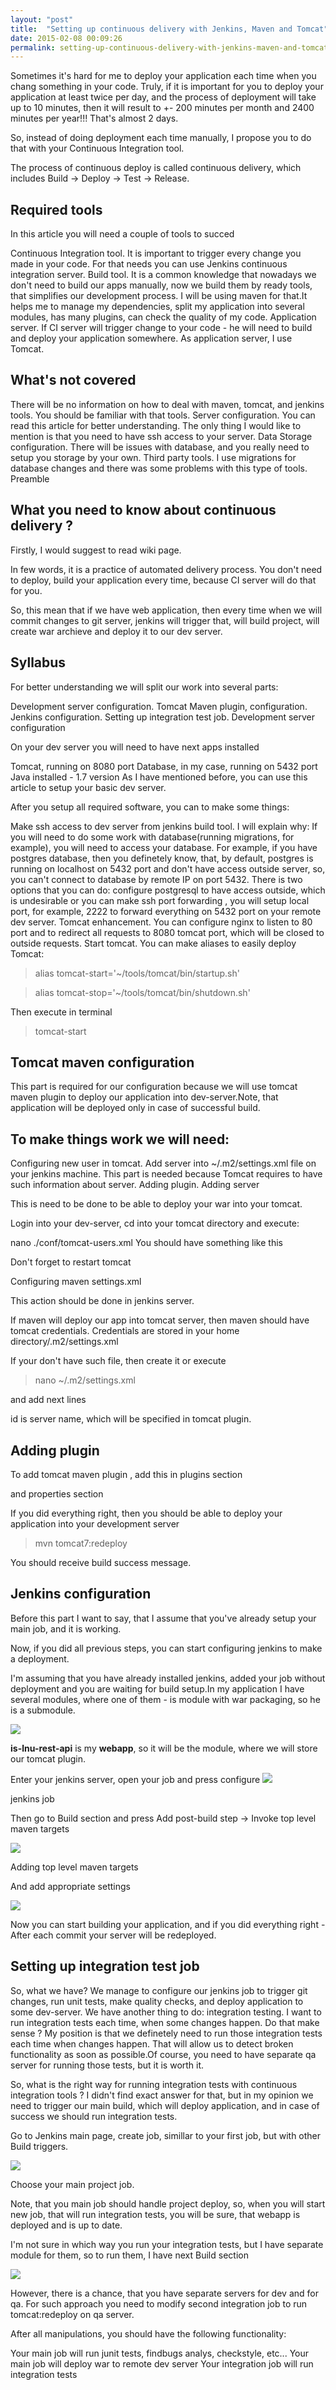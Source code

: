 ```yaml
---
layout: "post"
title:  "Setting up continuous delivery with Jenkins, Maven and Tomcat"
date: 2015-02-08 00:09:26
permalink: setting-up-continuous-delivery-with-jenkins-maven-and-tomcat
---
```



Sometimes it's hard for me to deploy your application each time when you chang something in your code. Truly, if it is important for you to deploy your application at least twice per day, and the process of deployment will take up to 10 minutes, then it will result to +- 200 minutes per month and 2400 minutes per year!!! That's almost 2 days.

So, instead of doing deployment each time manually, I propose you to do that with your Continuous Integration tool.

The process of continuous deploy is called continuous delivery, which includes Build -> Deploy -> Test -> Release.

## Required tools

In this article you will need a couple of tools to succed

Continuous Integration tool. It is important to trigger every change you made in your code. For that needs you can use Jenkins continuous integration server.
Build tool. It is a common knowledge that nowadays we don't need to build our apps manually, now we build them by ready tools, that simplifies our development process. I will be using maven
for that.It helps me to manage my dependencies, split my application into several modules, has many plugins, can check the quality of my code.
Application server. If CI server will trigger change to your code - he will need to build and deploy your application somewhere. As application server, I use Tomcat.
## What's not covered

There will be no information on how to deal with maven, tomcat, and jenkins tools. You should be familiar with that tools.
Server configuration. You can read this article for better understanding. The only thing I would like to mention is that you need to have ssh access to your server.
Data Storage configuration. There will be issues with database, and you really need to setup you storage by your own.
Third party tools. I use migrations for database changes and there was some problems with this type of tools.
Preamble

## What you need to know about continuous delivery ?

Firstly, I would suggest to read wiki page.

In few words, it is a practice of automated delivery process. You don't need to deploy, build your application every time, because CI server will do that for you.

So, this mean that if we have web application, then every time when we will commit changes to git server, jenkins will trigger that, will build project, will create war archieve and deploy it to our dev server.

## Syllabus

For better understanding we will split our work into several parts:

Development server configuration.
Tomcat Maven plugin, configuration.
Jenkins configuration.
Setting up integration test job.
Development server configuration

On your dev server you will need to have next apps installed

Tomcat, running on 8080 port
Database, in my case, running on 5432 port
Java installed - 1.7 version
As I have mentioned before, you can use this article to setup your basic dev server.

After you setup all required software, you can to make some things:

Make ssh access to dev server from jenkins build tool. I will explain why: If you will need to do some work with database(running migrations, for example), you will need to access your database. For example, if you have postgres database, then you definetely know, that, by default, postgres is running on localhost on 5432 port and don't have access outside server, so, you can't connect to database by remote IP on port 5432. There is two options that you can do: configure postgresql to have access outside, which is undesirable or you can make ssh port forwarding , you will setup local port, for example, 2222 to forward everything on 5432 port on your remote dev server.
Tomcat enhancement. You can configure nginx to listen to 80 port and to redirect all requests to 8080 tomcat port, which will be closed to outside requests.
Start tomcat. You can make aliases to easily deploy Tomcat:

> alias tomcat-start='~/tools/tomcat/bin/startup.sh'

> alias tomcat-stop='~/tools/tomcat/bin/shutdown.sh'

Then execute in terminal

> tomcat-start

## Tomcat maven configuration

This part is required for our configuration because we will use tomcat maven plugin to deploy our application into dev-server.Note, that application will be deployed only in case of successful build.

## To make things work we will need:

Configuring new user in tomcat.
Add server into ~/.m2/settings.xml file on your jenkins machine. This part is needed because Tomcat requires to have such information about server.
Adding plugin.
Adding server

This is need to be done to be able to deploy your war into your tomcat.

Login into your dev-server, cd into your tomcat directory and execute:

nano ./conf/tomcat-users.xml
You should have something like this

<script src="https://gist.github.com/johnyUA/dc18ff0a37a5451fa94f.js"></script>

Don't forget to restart tomcat

Configuring maven settings.xml

This action should be done in jenkins server.

If maven will deploy our app into tomcat server, then maven should have tomcat credentials. Credentials are stored in your home directory/.m2/settings.xml

If your don't have such file, then create it or execute

> nano ~/.m2/settings.xml

and add next lines

<script src="https://gist.github.com/johnyUA/7bc0f10e14653d8a7640.js"></script>

id is server name, which will be specified in tomcat plugin.

## Adding plugin

To add tomcat maven plugin , add this in plugins section

<script src="https://gist.github.com/johnyUA/99c306ee8e7793536731.js"></script>

and properties section

<script src="https://gist.github.com/johnyUA/1d7fa79fd1b84f91973d.js"></script>

If you did everything right, then you should be able to deploy your application into your development server

> mvn tomcat7:redeploy

You should receive build success message.

## Jenkins configuration

Before this part I want to say, that I assume that you've already setup your main job, and it is working.

Now, if you did all previous steps, you can start configuring jenkins to make a deployment.

I'm assuming that you have already installed jenkins, added your job without deployment and you are waiting for build setup.In my application I have several modules, where one of them - is module with war packaging, so he is a submodule.

![](assets/images/Screen-Shot-2015-01-11-at-4-58-20-PM.png)

**is-lnu-rest-api**  is my **webapp**, so it will be the module, where we  will store our tomcat plugin.

Enter your jenkins server, open your job and press configure
![](assets/images/Screen-Shot-2015-01-11-at-5-02-12-PM.png)

jenkins job

Then go to Build section and press Add post-build step -> Invoke top level maven targets

![](assets/images/Screen-Shot-2015-01-11-at-5-06-54-PM-1024x417.png)

Adding top level maven targets
 

And add appropriate settings

![](assets/images/Screen-Shot-2015-01-11-at-5-20-00-PM-1024x517.png)

Now you can start building your application, and if you did everything right - After each commit your server will be redeployed.

## Setting up integration test job

So, what we have? We manage to configure our jenkins job to trigger git changes, run unit tests, make quality checks, and deploy application to some dev-server. We have another thing to do: integration testing. I want to run integration tests each time, when some changes happen. Do that make sense ? My position is that we definetely need to run those integration tests each time when changes happen. That will allow us to detect broken functionality as soon as possible.Of course, you need to have separate qa server for running those tests, but it is worth it.

So, what is the right way for running integration tests with continuous integration tools ? I didn't find exact answer for that, but in my opinion we need to trigger our main build, which will deploy application, and in case of success we should run integration tests.

Go to Jenkins main page, create job, simillar to your first job, but with other Build triggers.

![](assets/images/Screen-Shot-2015-01-12-at-9-12-18-PM-1024x260.png)

Choose your main project job.

Note, that you main job should handle project deploy, so, when you will start new job, that will run integration tests, you will be sure, that webapp is deployed and is up to date.

I'm not sure in which way you run your integration tests, but I have separate module for them, so to run them, I have next Build section

![](assets/images/Screen-Shot-2015-01-12-at-9-28-58-PM-1024x170.png)

 

However, there is a chance, that you have separate servers for dev and for qa. For such approach you need to modify second integration job to run tomcat:redeploy on qa server.

After all manipulations, you should have the following functionality:

Your main job will run junit tests, findbugs analys, checkstyle, etc...
Your main job will deploy war to remote dev server
Your integration job will run integration tests